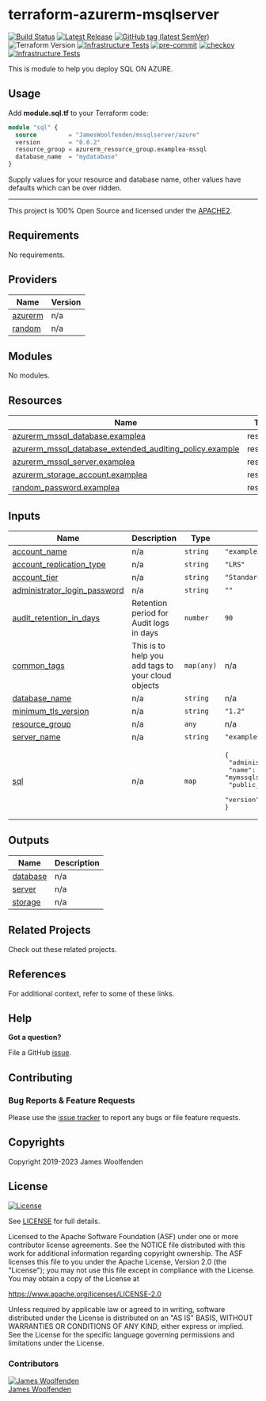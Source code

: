 # terraform-azurerm-msqlserver

[![Build Status](https://github.com/JamesWoolfenden/terraform-azurerm-msqlserver/workflows/Verify/badge.svg?branch=master)](https://github.com/JamesWoolfenden/terraform-azurerm-msqlserver)
[![Latest Release](https://img.shields.io/github/release/JamesWoolfenden/terraform-azurerm-msqlserver.svg)](https://github.com/JamesWoolfenden/terraform-azurerm-msqlserver/releases/latest)
[![GitHub tag (latest SemVer)](https://img.shields.io/github/tag/JamesWoolfenden/terraform-azurerm-msqlserver.svg?label=latest)](https://github.com/JamesWoolfenden/terraform-azurerm-msqlserver/releases/latest)
![Terraform Version](https://img.shields.io/badge/tf-%3E%3D0.14.0-blue.svg)
[![Infrastructure Tests](https://www.bridgecrew.cloud/badges/github/JamesWoolfenden/terraform-azurerm-msqlserver/cis_aws)](https://www.bridgecrew.cloud/link/badge?vcs=github&fullRepo=JamesWoolfenden%2Fterraform-azurerm-msqlserver&benchmark=CIS+AWS+V1.2)
[![pre-commit](https://img.shields.io/badge/pre--commit-enabled-brightgreen?logo=pre-commit&logoColor=white)](https://github.com/pre-commit/pre-commit)
[![checkov](https://img.shields.io/badge/checkov-verified-brightgreen)](https://www.checkov.io/)
[![Infrastructure Tests](https://www.bridgecrew.cloud/badges/github/jameswoolfenden/terraform-azurerm-msqlserver/general)](https://www.bridgecrew.cloud/link/badge?vcs=github&fullRepo=JamesWoolfenden%2Fterraform-azurerm-msqlserver&benchmark=INFRASTRUCTURE+SECURITY)

This is module to help you deploy SQL ON AZURE.

## Usage

Add **module.sql.tf** to your Terraform code:

```terraform
module "sql" {
  source         = "JamesWoolfenden/mssqlserver/azure"
  version        = "0.0.2"
  resource_group = azurerm_resource_group.examplea-mssql
  database_name  = "mydatabase"
}
```

Supply values for your resource and database name, other values have defaults which can be over ridden.

---

This project is 100% Open Source and licensed under the [APACHE2](LICENSE).

<!-- BEGINNING OF PRE-COMMIT-TERRAFORM DOCS HOOK -->
## Requirements

No requirements.

## Providers

| Name | Version |
|------|---------|
| <a name="provider_azurerm"></a> [azurerm](#provider\_azurerm) | n/a |
| <a name="provider_random"></a> [random](#provider\_random) | n/a |

## Modules

No modules.

## Resources

| Name | Type |
|------|------|
| [azurerm_mssql_database.examplea](https://registry.terraform.io/providers/hashicorp/azurerm/latest/docs/resources/mssql_database) | resource |
| [azurerm_mssql_database_extended_auditing_policy.example](https://registry.terraform.io/providers/hashicorp/azurerm/latest/docs/resources/mssql_database_extended_auditing_policy) | resource |
| [azurerm_mssql_server.examplea](https://registry.terraform.io/providers/hashicorp/azurerm/latest/docs/resources/mssql_server) | resource |
| [azurerm_storage_account.examplea](https://registry.terraform.io/providers/hashicorp/azurerm/latest/docs/resources/storage_account) | resource |
| [random_password.examplea](https://registry.terraform.io/providers/hashicorp/random/latest/docs/resources/password) | resource |

## Inputs

| Name | Description | Type | Default | Required |
|------|-------------|------|---------|:--------:|
| <a name="input_account_name"></a> [account\_name](#input\_account\_name) | n/a | `string` | `"exampleaauditlogs"` | no |
| <a name="input_account_replication_type"></a> [account\_replication\_type](#input\_account\_replication\_type) | n/a | `string` | `"LRS"` | no |
| <a name="input_account_tier"></a> [account\_tier](#input\_account\_tier) | n/a | `string` | `"Standard"` | no |
| <a name="input_administrator_login_password"></a> [administrator\_login\_password](#input\_administrator\_login\_password) | n/a | `string` | `""` | no |
| <a name="input_audit_retention_in_days"></a> [audit\_retention\_in\_days](#input\_audit\_retention\_in\_days) | Retention period for Audit logs in days | `number` | `90` | no |
| <a name="input_common_tags"></a> [common\_tags](#input\_common\_tags) | This is to help you add tags to your cloud objects | `map(any)` | n/a | yes |
| <a name="input_database_name"></a> [database\_name](#input\_database\_name) | n/a | `string` | n/a | yes |
| <a name="input_minimum_tls_version"></a> [minimum\_tls\_version](#input\_minimum\_tls\_version) | n/a | `string` | `"1.2"` | no |
| <a name="input_resource_group"></a> [resource\_group](#input\_resource\_group) | n/a | `any` | n/a | yes |
| <a name="input_server_name"></a> [server\_name](#input\_server\_name) | n/a | `string` | `"exampleamssqlserver"` | no |
| <a name="input_sql"></a> [sql](#input\_sql) | n/a | `map` | <pre>{<br>  "administrator_login": "supaman",<br>  "name": "mymssqlserver",<br>  "public_network_access_enabled": false,<br>  "version": "12.0"<br>}</pre> | no |

## Outputs

| Name | Description |
|------|-------------|
| <a name="output_database"></a> [database](#output\_database) | n/a |
| <a name="output_server"></a> [server](#output\_server) | n/a |
| <a name="output_storage"></a> [storage](#output\_storage) | n/a |
<!-- END OF PRE-COMMIT-TERRAFORM DOCS HOOK -->

## Related Projects

Check out these related projects.

## References

For additional context, refer to some of these links.

## Help

**Got a question?**

File a GitHub [issue](https://github.com/JamesWoolfenden/terraform-azurerm-msqlserver/issues).

## Contributing

### Bug Reports & Feature Requests

Please use the [issue tracker](https://github.com/JamesWoolfenden/terraform-azurerm-msqlserver/issues) to report any bugs or file feature requests.

## Copyrights

Copyright 2019-2023 James Woolfenden

## License

[![License](https://img.shields.io/badge/License-Apache%202.0-blue.svg)](https://opensource.org/licenses/Apache-2.0)

See [LICENSE](LICENSE) for full details.

Licensed to the Apache Software Foundation (ASF) under one
or more contributor license agreements. See the NOTICE file
distributed with this work for additional information
regarding copyright ownership. The ASF licenses this file
to you under the Apache License, Version 2.0 (the
"License"); you may not use this file except in compliance
with the License. You may obtain a copy of the License at

<https://www.apache.org/licenses/LICENSE-2.0>

Unless required by applicable law or agreed to in writing,
software distributed under the License is distributed on an
"AS IS" BASIS, WITHOUT WARRANTIES OR CONDITIONS OF ANY
KIND, either express or implied. See the License for the
specific language governing permissions and limitations
under the License.

### Contributors

[![James Woolfenden][jameswoolfenden_avatar]][jameswoolfenden_homepage]<br/>[James Woolfenden][jameswoolfenden_homepage]

[jameswoolfenden_homepage]: https://github.com/jameswoolfenden
[jameswoolfenden_avatar]: https://github.com/jameswoolfenden.png?size=150
